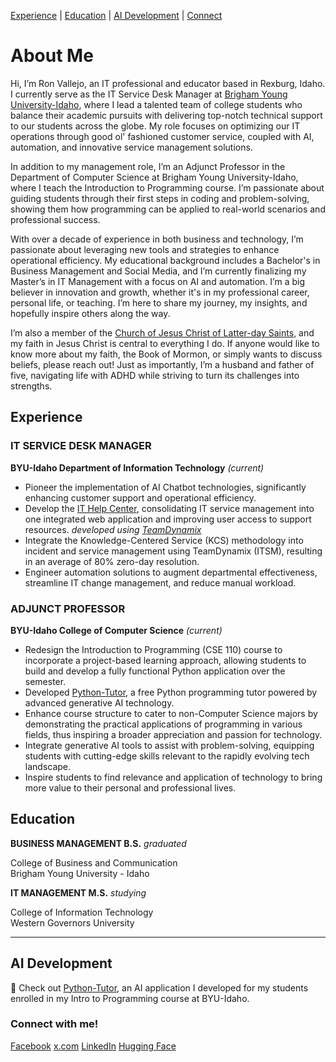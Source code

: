 [Experience](https://github.com/Atreyu4EVR/Atreyu4EVR/blob/main/README.md#experience) | [Education](https://github.com/Atreyu4EVR#education) | [AI Development](https://github.com/Atreyu4EVR#ai-development) | [Connect](https://github.com/Atreyu4EVR#connect-with-me) 

# About Me

Hi, I’m Ron Vallejo, an IT professional and educator based in Rexburg, Idaho. I currently serve as the IT Service Desk Manager at [Brigham Young University-Idaho](https://www.byui.edu/), where I lead a talented team of college students who balance their academic pursuits with delivering top-notch technical support to our students across the globe. My role focuses on optimizing our IT operations through good ol' fashioned customer service, coupled with AI, automation, and innovative service management solutions.

In addition to my management role, I’m an Adjunct Professor in the Department of Computer Science at Brigham Young University-Idaho, where I teach the Introduction to Programming course. I’m passionate about guiding students through their first steps in coding and problem-solving, showing them how programming can be applied to real-world scenarios and professional success.

With over a decade of experience in both business and technology, I’m passionate about leveraging new tools and strategies to enhance operational efficiency. My educational background includes a Bachelor's in Business Management and Social Media, and I’m currently finalizing my Master’s in IT Management with a focus on AI and automation. I’m a big believer in innovation and growth, whether it's in my professional career, personal life, or teaching. I’m here to share my journey, my insights, and hopefully inspire others along the way. 

I’m also a member of the [Church of Jesus Christ of Latter-day Saints](https://www.churchofjesuschrist.org/), and my faith in Jesus Christ is central to everything I do. If anyone would like to know more about my faith, the Book of Mormon, or simply wants to discuss beliefs, please reach out! Just as importantly, I’m a husband and father of five, navigating life with ADHD while striving to turn its challenges into strengths.

## Experience

### IT SERVICE DESK MANAGER
**BYU-Idaho Department of Information Technology** *(current)*
- Pioneer the implementation of AI Chatbot technologies, significantly enhancing customer support and operational efficiency.
- Develop the [IT Help Center](https://td.byui.edu/TDClient/79/ITHelpCenter/Home/), consolidating IT service management into one integrated web application and improving user access to support resources. *developed using [TeamDynamix](https://www.teamdynamix.com/)*
- Integrate the Knowledge-Centered Service (KCS) methodology into incident and service management using TeamDynamix (ITSM), resulting in an average of 80% zero-day resolution.
- Engineer automation solutions to augment departmental effectiveness, streamline IT change management, and reduce manual workload.

### ADJUNCT PROFESSOR
**BYU-Idaho College of Computer Science** *(current)*
- Redesign the Introduction to Programming (CSE 110) course to incorporate a project-based learning approach, allowing students to build and develop a fully functional Python application over the semester.
- Developed [Python-Tutor](https://byui-python-tutor.streamlit.app/), a free Python programming tutor powered by advanced generative AI technology.
- Enhance course structure to cater to non-Computer Science majors by demonstrating the practical applications of programming in various fields, thus inspiring a broader appreciation and passion for technology.
- Integrate generative AI tools to assist with problem-solving, equipping students with cutting-edge skills relevant to the rapidly evolving tech landscape.
- Inspire students to find relevance and application of technology to bring more value to their personal and professional lives.

## Education

**BUSINESS MANAGEMENT B.S.** *graduated*

College of Business and Communication  
Brigham Young University - Idaho

**IT MANAGEMENT M.S.** *studying*

College of Information Technology  
Western Governors University

---

## AI Development

🚀 Check out [Python-Tutor](https://byui-python-tutor.streamlit.app/), an AI application I developed for my students enrolled in my Intro to Programming course at BYU-Idaho.

### Connect with me!
[Facebook](https://www.facebook.com/ronweasleyjr/) 
[x.com](https://x.com/Atreyu4EVR) 
[LinkedIn](https://www.linkedin.com/in/ronvallejo/) 
[Hugging Face](https://huggingface.co/Atreyu4EVR) 

<!--- ronvallejo/ronvallejo is a ✨ special ✨ repository because its `README.md` (this file) appears on your GitHub profile. You can click the Preview link to take a look at your changes. --->
